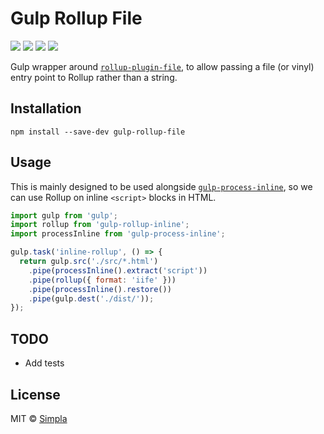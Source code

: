 # Gulp Rollup File
[![][npm-badge]][npm-url] [![][travis-badge]][travis-url] [![][npmdeps-badge]][npmdeps-url] [![][npmdevdeps-badge]][npmdevdeps-url]

Gulp wrapper around [`rollup-plugin-file`][rollup-plugin-file], to allow passing a file (or vinyl) entry point to Rollup rather than a string.

## Installation

```shell
npm install --save-dev gulp-rollup-file
```

## Usage
This is mainly designed to be used alongside [`gulp-process-inline`][gulp-process-inline], so we can use Rollup on inline `<script>` blocks in HTML.

```js
import gulp from 'gulp';
import rollup from 'gulp-rollup-inline';
import processInline from 'gulp-process-inline';

gulp.task('inline-rollup', () => {
  return gulp.src('./src/*.html')
    .pipe(processInline().extract('script'))
    .pipe(rollup({ format: 'iife' }))
    .pipe(processInline().restore())
    .pipe(gulp.dest('./dist/'));
});
```

## TODO
- Add tests

## License

MIT © [Simpla](https://simpla.io)


[npm-badge]: https://img.shields.io/npm/v/gulp-rollup-file.svg
[npm-url]: https://npmjs.org/package/gulp-rollup-file
[travis-badge]: https://img.shields.io/travis/simplaio/gulp-rollup-file.svg
[travis-url]: https://travis-ci.org/simplaio/gulp-rollup-file
[npmdeps-badge]: https://img.shields.io/david/simplaio/gulp-rollup-file.svg
[npmdeps-url]: https://david-dm.org/simplaio/gulp-rollup-file
[npmdevdeps-badge]: https://img.shields.io/david/dev/simplaio/gulp-rollup-file.svg?theme=shields.io
[npmdevdeps-url]: https://david-dm.org/simplaio/gulp-rollup-file#info=devDependencies
[rollup-plugin-file]: https://github.com/simplaio/rollup-plugin-file
[gulp-process-inline]: https://github.com/simplaio/gulp-process-inline
